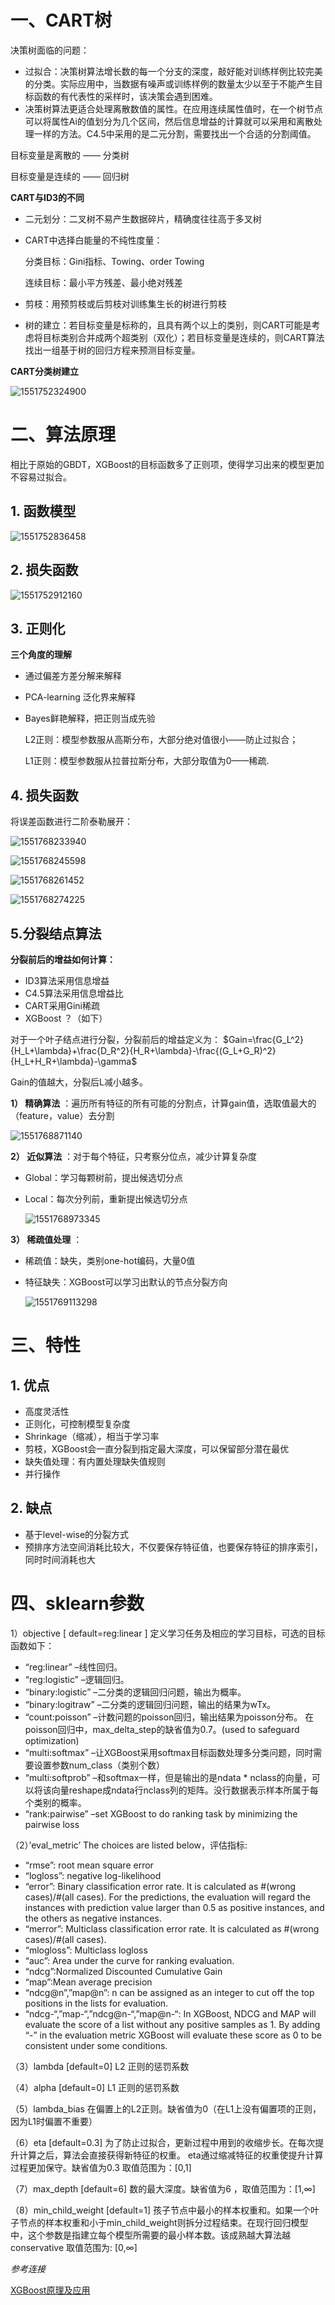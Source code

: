 # 一、CART树

决策树面临的问题：

- 过拟合：决策树算法增长数的每一个分支的深度，敲好能对训练样例比较完美的分类。实际应用中，当数据有噪声或训练样例的数量太少以至于不能产生目标函数的有代表性的采样时，该决策会遇到困难。
- 决策树算法更适合处理离散数值的属性。在应用连续属性值时，在一个树节点可以将属性Ai的值划分为几个区间，然后信息增益的计算就可以采用和离散处理一样的方法。C4.5中采用的是二元分割，需要找出一个合适的分割阈值。

目标变量是离散的 —— 分类树

目标变量是连续的 —— 回归树

**CART与ID3的不同**

- 二元划分：二叉树不易产生数据碎片，精确度往往高于多叉树

- CART中选择白能量的不纯性度量：

  分类目标：Gini指标、Towing、order Towing

  连续目标：最小平方残差、最小绝对残差

- 剪枝：用预剪枝或后剪枝对训练集生长的树进行剪枝

- 树的建立：若目标变量是标称的，且具有两个以上的类别，则CART可能是考虑将目标类别合并成两个超类别（双化）；若目标变量是连续的，则CART算法找出一组基于树的回归方程来预测目标变量。

**CART分类树建立**

![1551752324900](https://github.com/koala7580/weekCoding/blob/master/img/CART.png)



# 二、算法原理

相比于原始的GBDT，XGBoost的目标函数多了正则项，使得学习出来的模型更加不容易过拟合。

## 1. 函数模型

![1551752836458](https://github.com/koala7580/weekCoding/blob/master/img/model.png)

## 2. 损失函数

![1551752912160](https://github.com/koala7580/weekCoding/blob/master/img/loss.png)

## 3. 正则化

**三个角度的理解**

- 通过偏差方差分解来解释

- PCA-learning 泛化界来解释

- Bayes鲜艳解释，把正则当成先验

  L2正则：模型参数服从高斯分布，大部分绝对值很小——防止过拟合；

  L1正则：模型参数服从拉普拉斯分布，大部分取值为0——稀疏.

## 4. 损失函数

将误差函数进行二阶泰勒展开：

![1551768233940](https://github.com/koala7580/weekCoding/blob/master/img/taylor-1.png)

![1551768245598](https://github.com/koala7580/weekCoding/blob/master/img/taylor-2.png)

![1551768261452](https://github.com/koala7580/weekCoding/blob/master/img/taylor-3.png)

![1551768274225](https://github.com/koala7580/weekCoding/blob/master/img/taylor-loss.png)

## 5.分裂结点算法

**分裂前后的增益如何计算：**

- ID3算法采用信息增益
- C4.5算法采用信息增益比
- CART采用Gini稀疏
- XGBoost  ？（如下）

对于一个叶子结点进行分裂，分裂前后的增益定义为： $Gain=\frac{G_L^2}{H_L+\lambda}+\frac{D_R^2}{H_R+\lambda}-\frac{(G_L+G_R)^2}{H_L+H_R+\lambda}-\gamma$

Gain的值越大，分裂后L减小越多。

**1） 精确算法** ：遍历所有特征的所有可能的分割点，计算gain值，选取值最大的（feature，value）去分割

![1551768871140](https://github.com/koala7580/weekCoding/blob/master/img/exact.png)

**2） 近似算法** ：对于每个特征，只考察分位点，减少计算复杂度

- Global：学习每颗树前，提出候选切分点

- Local：每次分列前，重新提出候选切分点

  ![1551768973345](https://github.com/koala7580/weekCoding/blob/master/img/approximate.png)

**3） 稀疏值处理** ：

- 稀疏值：缺失，类别one-hot编码，大量0值

- 特征缺失：XGBoost可以学习出默认的节点分裂方向

  ![1551769113298](https://github.com/koala7580/weekCoding/blob/master/img/sparse.png)

  

# 三、特性

## 1. 优点

- 高度灵活性
- 正则化，可控制模型复杂度
- Shrinkage（缩减），相当于学习率
- 剪枝，XGBoost会一直分裂到指定最大深度，可以保留部分潜在最优
- 缺失值处理：有内置处理缺失值规则
- 并行操作

## 2. 缺点

- 基于level-wise的分裂方式 
- 预排序方法空间消耗比较大，不仅要保存特征值，也要保存特征的排序索引，同时时间消耗也大

# 四、sklearn参数

1）objective [ default=reg:linear ] 定义学习任务及相应的学习目标，可选的目标函数如下：

- “reg:linear” –线性回归。
- “reg:logistic” –逻辑回归。
- “binary:logistic” –二分类的逻辑回归问题，输出为概率。
- “binary:logitraw” –二分类的逻辑回归问题，输出的结果为wTx。
- “count:poisson” –计数问题的poisson回归，输出结果为poisson分布。 在poisson回归中，max_delta_step的缺省值为0.7。(used to safeguard optimization)
- “multi:softmax” –让XGBoost采用softmax目标函数处理多分类问题，同时需要设置参数num_class（类别个数）
- “multi:softprob” –和softmax一样，但是输出的是ndata * nclass的向量，可以将该向量reshape成ndata行nclass列的矩阵。没行数据表示样本所属于每个类别的概率。
- “rank:pairwise” –set XGBoost to do ranking task by minimizing the pairwise loss

（2）’eval_metric’ The choices are listed below，评估指标:

- “rmse”: root mean square error
- “logloss”: negative log-likelihood
- “error”: Binary classification error rate. It is calculated as #(wrong cases)/#(all cases). For the predictions, the evaluation will regard the instances with prediction value larger than 0.5 as positive instances, and the others as negative instances.
- “merror”: Multiclass classification error rate. It is calculated as #(wrong cases)/#(all cases).
- “mlogloss”: Multiclass logloss
- “auc”: Area under the curve for ranking evaluation.
- “ndcg”:Normalized Discounted Cumulative Gain
- “map”:Mean average precision
- “ndcg@n”,”map@n”: n can be assigned as an integer to cut off the top positions in the lists for evaluation.
- “ndcg-“,”map-“,”ndcg@n-“,”map@n-“: In XGBoost, NDCG and MAP will evaluate the score of a list without any positive samples as 1. By adding “-” in the evaluation metric XGBoost will evaluate these score as 0 to be consistent under some conditions.

（3）lambda [default=0] L2 正则的惩罚系数

（4）alpha [default=0] L1 正则的惩罚系数

（5）lambda_bias 在偏置上的L2正则。缺省值为0（在L1上没有偏置项的正则，因为L1时偏置不重要）

（6）eta [default=0.3] 
为了防止过拟合，更新过程中用到的收缩步长。在每次提升计算之后，算法会直接获得新特征的权重。 eta通过缩减特征的权重使提升计算过程更加保守。缺省值为0.3 
取值范围为：[0,1]

（7）max_depth [default=6] 数的最大深度。缺省值为6 ，取值范围为：[1,∞]

（8）min_child_weight [default=1] 
孩子节点中最小的样本权重和。如果一个叶子节点的样本权重和小于min_child_weight则拆分过程结束。在现行回归模型中，这个参数是指建立每个模型所需要的最小样本数。该成熟越大算法越conservative 
取值范围为: [0,∞]

*参考连接*

[XGBoost原理及应用](https://blog.csdn.net/u012102306/article/details/52523045)
